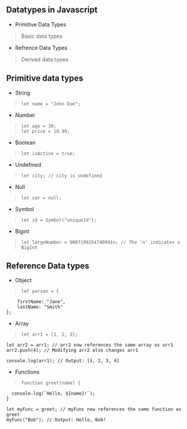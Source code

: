 ## Datatypes in Javascript
- Primitive Data Types
> Basic data types
- Refrence Data Types
> Derived data types

## Primitive data types
- String 
>     let name = "John Doe";
- Number
>     let age = 30;
>     let price = 19.99;
- Boolean
>     let isActive = true;
- Undefined
>     let city; // city is undefined
- Null
>     let car = null;
- Symbol
>     let id = Symbol("uniqueId");
- Bigint
>     let largeNumber = 9007199254740991n; // The 'n' indicates a BigInt

## Reference Data types
- Object
>     let person = {
        firstName: "Jane",
        lastName: "Smith"
    };

- Array
>     let arr1 = [1, 2, 3];

    let arr2 = arr1; // arr2 now references the same array as arr1
    arr2.push(4); // Modifying arr2 also changes arr1

    console.log(arr1); // Output: [1, 2, 3, 4]

- Functions
>     function greet(name) {
      console.log(`Hello, ${name}!`);
    }

    let myFunc = greet; // myFunc now references the same function as greet
    myFunc("Bob"); // Output: Hello, Bob!